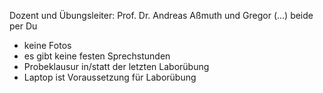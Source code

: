 Dozent und Übungsleiter: Prof. Dr. Andreas Aßmuth und Gregor (...) 
	beide per Du
- keine Fotos
- es gibt keine festen Sprechstunden
- Probeklausur in/statt der letzten Laborübung
- Laptop ist Voraussetzung für Laborübung
